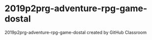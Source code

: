 # 2019p2prg-adventure-rpg-game-dostal
2019p2prg-adventure-rpg-game-dostal created by GitHub Classroom
